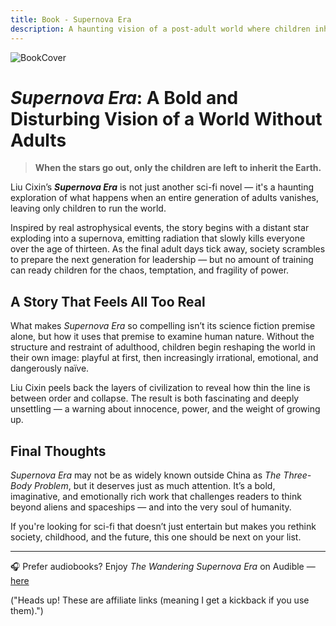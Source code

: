 ```yaml
---
title: Book - Supernova Era
description: A haunting vision of a post-adult world where children inherit a planet they’re not ready to rule.
---
```


![BookCover](https://m.media-amazon.com/images/I/91Fmcn+pc2L._SX385_.jpg)

# *Supernova Era*: A Bold and Disturbing Vision of a World Without Adults

> **When the stars go out, only the children are left to inherit the Earth.**

Liu Cixin’s ***Supernova Era*** is not just another sci-fi novel — it's a haunting exploration of what happens when an entire generation of adults vanishes, leaving only children to run the world.

Inspired by real astrophysical events, the story begins with a distant star exploding into a supernova, emitting radiation that slowly kills everyone over the age of thirteen. As the final adult days tick away, society scrambles to prepare the next generation for leadership — but no amount of training can ready children for the chaos, temptation, and fragility of power.

## A Story That Feels All Too Real

What makes *Supernova Era* so compelling isn’t its science fiction premise alone, but how it uses that premise to examine human nature. Without the structure and restraint of adulthood, children begin reshaping the world in their own image: playful at first, then increasingly irrational, emotional, and dangerously naïve.

Liu Cixin peels back the layers of civilization to reveal how thin the line is between order and collapse. The result is both fascinating and deeply unsettling — a warning about innocence, power, and the weight of growing up.

## Final Thoughts

*Supernova Era* may not be as widely known outside China as *The Three-Body Problem*, but it deserves just as much attention. It’s a bold, imaginative, and emotionally rich work that challenges readers to think beyond aliens and spaceships — and into the very soul of humanity.

If you're looking for sci-fi that doesn’t just entertain but makes you rethink society, childhood, and the future, this one should be next on your list.

---

🎧 Prefer audiobooks? Enjoy *The Wandering Supernova Era* on Audible — [here](https://amzn.to/4jOQc8i)

("Heads up! These are affiliate links (meaning I get a kickback if you use them).")